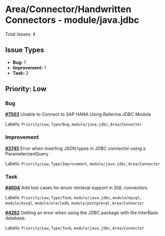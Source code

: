 # Area/Connector/Handwritten Connectors - module/java.jdbc

Total Issues: 4

## Issue Types

- **Bug:** 1
- **Improvement:** 1
- **Task:** 2

## Priority: Low

### Bug

**[#7503](https://github.com/ballerina-platform/ballerina-library/issues/7503)** Unable to Connect to SAP HANA Using Ballerina JDBC Module

Labels: `Priority/Low`, `Type/Bug`, `module/java.jdbc`, `Area/Connector`

### Improvement

**[#3745](https://github.com/ballerina-platform/ballerina-library/issues/3745)** Error when inserting JSON types in JDBC connector using a ParameterizedQuery

Labels: `Priority/Low`, `Type/Improvement`, `module/java.jdbc`, `Area/Connector`

### Task

**[#4604](https://github.com/ballerina-platform/ballerina-library/issues/4604)** Add test cases for enum retrieval support in SQL connectors

Labels: `Priority/Low`, `Type/Task`, `module/java.jdbc`, `module/mysql`, `module/mssql`, `module/oracledb`, `module/postgresql`, `Area/Connector`

**[#4262](https://github.com/ballerina-platform/ballerina-library/issues/4262)** Getting an error when using the JDBC package with the InterBase database.

Labels: `Priority/Low`, `Type/Task`, `module/java.jdbc`, `Area/Connector`

